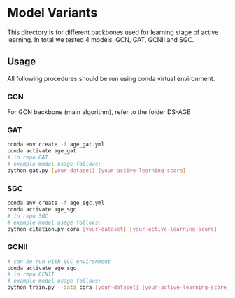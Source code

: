 # Model Variants

This directory is for different backbones used for learning stage of active learning. In total we tested 4 models, GCN, GAT, GCNII and SGC.

## Usage

All following procedures should be run using conda virtual environment.

### GCN

For GCN backbone (main algorithm), refer to the folder DS-AGE

### GAT

```bash
conda env create -f age_gat.yml
conda activate age_gat
# in repo GAT
# example model usage follows:
python gat.py [your-dataset] [your-active-learning-score]
```

### SGC

```bash
conda env create -f age_sgc.yml
conda activate age_sgc
# in repo SGC
# example model usage follows:
python citation.py cora [your-dataset] [your-active-learning-score]
```

### GCNII

```bash
# can be run with SGC environment
conda activate age_sgc
# in repo GCNII
# example model usage follows:
python train.py --data cora [your-dataset] [your-active-learning-score]
```
